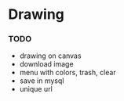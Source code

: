 # Drawing

### TODO
- drawing on canvas
- download image
- menu with colors, trash, clear
- save in mysql
- unique url